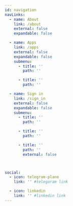 ```yaml
---
id: navigation
navLinks:
  - name: About
    link: /about
    external: false
    expandable: false

  - name: Apps
    link: /apps
    external: false
    expandable: false
    submenu:
      - title: ''
        path: ''

      - title: ''
        path: ''

  - name: Sign in
    link: /sign_in
    external: false
    expandable: false
    submenu:
      - title: ''
        path: ''

      - title: ''
        path: ''

      - title: ''
        path: ''
        external: false



social:
  - icon: telegram-plane
    link: '' #telegaram link

  - icon: linkedin
    link: '' #linkedin link
---
```

